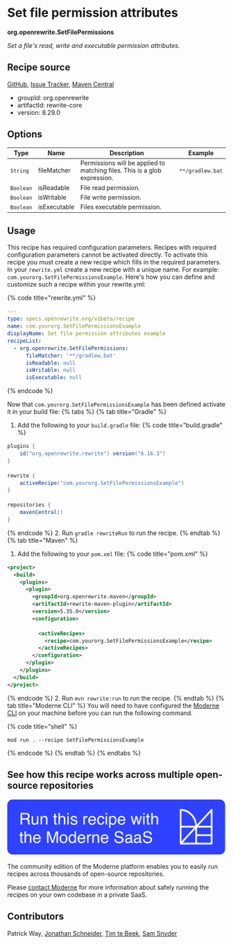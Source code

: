 # Set file permission attributes

**org.openrewrite.SetFilePermissions**

_Set a file's read, write and executable permission attributes._

## Recipe source

[GitHub](https://github.com/openrewrite/rewrite/blob/main/rewrite-core/src/main/java/org/openrewrite/SetFilePermissions.java), [Issue Tracker](https://github.com/openrewrite/rewrite/issues), [Maven Central](https://central.sonatype.com/artifact/org.openrewrite/rewrite-core/8.29.0/jar)

* groupId: org.openrewrite
* artifactId: rewrite-core
* version: 8.29.0

## Options

| Type | Name | Description | Example |
| -- | -- | -- | -- |
| `String` | fileMatcher | Permissions will be applied to matching files. This is a glob expression. | `**/gradlew.bat` |
| `Boolean` | isReadable | File read permission. |  |
| `Boolean` | isWritable | File write permission. |  |
| `Boolean` | isExecutable | Files executable permission. |  |


## Usage

This recipe has required configuration parameters. Recipes with required configuration parameters cannot be activated directly. To activate this recipe you must create a new recipe which fills in the required parameters. In your `rewrite.yml` create a new recipe with a unique name. For example: `com.yourorg.SetFilePermissionsExample`.
Here's how you can define and customize such a recipe within your rewrite.yml:

{% code title="rewrite.yml" %}
```yaml
---
type: specs.openrewrite.org/v1beta/recipe
name: com.yourorg.SetFilePermissionsExample
displayName: Set file permission attributes example
recipeList:
  - org.openrewrite.SetFilePermissions:
      fileMatcher: '**/gradlew.bat'
      isReadable: null
      isWritable: null
      isExecutable: null
```
{% endcode %}

Now that `com.yourorg.SetFilePermissionsExample` has been defined activate it in your build file:
{% tabs %}
{% tab title="Gradle" %}
1. Add the following to your `build.gradle` file:
{% code title="build.gradle" %}
```groovy
plugins {
    id("org.openrewrite.rewrite") version("6.16.3")
}

rewrite {
    activeRecipe("com.yourorg.SetFilePermissionsExample")
}

repositories {
    mavenCentral()
}
```
{% endcode %}
2. Run `gradle rewriteRun` to run the recipe.
{% endtab %}
{% tab title="Maven" %}
1. Add the following to your `pom.xml` file:
{% code title="pom.xml" %}
```xml
<project>
  <build>
    <plugins>
      <plugin>
        <groupId>org.openrewrite.maven</groupId>
        <artifactId>rewrite-maven-plugin</artifactId>
        <version>5.35.0</version>
        <configuration>
          
          <activeRecipes>
            <recipe>com.yourorg.SetFilePermissionsExample</recipe>
          </activeRecipes>
        </configuration>
      </plugin>
    </plugins>
  </build>
</project>
```
{% endcode %}
2. Run `mvn rewrite:run` to run the recipe.
{% endtab %}
{% tab title="Moderne CLI" %}
You will need to have configured the [Moderne CLI](https://docs.moderne.io/moderne-cli/cli-intro) on your machine before you can run the following command.

{% code title="shell" %}
```shell
mod run . --recipe SetFilePermissionsExample
```
{% endcode %}
{% endtab %}
{% endtabs %}

## See how this recipe works across multiple open-source repositories

[![Moderne Link Image](/.gitbook/assets/ModerneRecipeButton.png)](https://app.moderne.io/recipes/org.openrewrite.SetFilePermissions)

The community edition of the Moderne platform enables you to easily run recipes across thousands of open-source repositories.

Please [contact Moderne](https://moderne.io/product) for more information about safely running the recipes on your own codebase in a private SaaS.

## Contributors
Patrick Way, [Jonathan Schneider](mailto:jkschneider@gmail.com), [Tim te Beek](mailto:tim@moderne.io), [Sam Snyder](mailto:sam@moderne.io)
